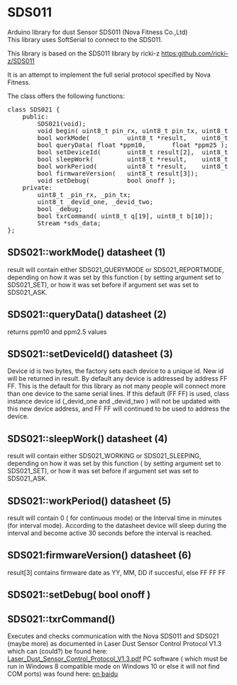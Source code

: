 # SDS011  
  
Arduino library for dust Sensor SDS011 (Nova Fitness Co.,Ltd)  
This library uses SoftSerial to connect to the SDS011.  

This library is based on the SDS011 library by ricki-z
<a href="https:github.com/ricki-z/SDS011">https:github.com/ricki-z/SDS011</a>

It is an attempt to implement the full serial protocol specified by Nova Fitness.


The class offers the following functions:

<pre>
class SDS021 {
	public:
		SDS021(void);
		void begin(	uint8_t pin_rx, uint8_t pin_tx, uint8_t devid_one = 0xFF, uint8_t devid_two = 0xFF );
		bool workMode( 			uint8_t *result, 	uint8_t mode = SDS021_REPORTMODE,	uint8_t set = SDS021_ASK );
		bool queryData( float *ppm10, 		float *ppm25 );
		bool setDeviceId( 		uint8_t result[2], 	uint8_t new_one, uint8_t new_two );
		bool sleepWork( 		uint8_t *result, 	uint8_t awake = SDS021_WORKING,uint8_t set = SDS021_ASK);
		bool workPeriod(		uint8_t *result, 	uint8_t minutes = 0,uint8_t set = SDS021_ASK);
		bool firmwareVersion( 	uint8_t result[3]);
		void setDebug( 			bool onoff );
	private:
		uint8_t _pin_rx, _pin_tx;
		uint8_t _devid_one, _devid_two;
		bool _debug;
		bool txrCommand( uint8_t q[19], uint8_t b[10]);
		Stream *sds_data;		
};
</pre>

 <h2>SDS021::workMode() datasheet (1)</h2>
 
 result will contain either SDS021_QUERYMODE or SDS021_REPORTMODE,
 depending on how it was set by this function ( by setting
 argument set to SDS021_SET), or how it was set before if argument
 set was set to SDS021_ASK.


 <h2>SDS021::queryData() datasheet (2)</h2>
 
 returns ppm10 and ppm2.5 values



 <h2>SDS021::setDeviceId() datasheet (3)</h2>
 
 Device id is two bytes, the factory sets each device to a unique id.
 New id will be returned in result. 
 By default any device is addressed by address FF FF. This is the default
 for this library as not many people will connect more than one device
 to the same serial lines. If this default (FF FF) is used, class instance
 device id (_devid_one and _devid_two ) will not be updated with this
 new device address, and FF FF will continued to be used to address the device.



<h2>SDS021::sleepWork() datasheet (4)</h2>
 
 result will contain either SDS021_WORKING or SDS021_SLEEPING,
 depending on how it was set by this function ( by setting
 argument set to SDS021_SET), or how it was set before if argument
 set was set to SDS021_ASK.



<h2>SDS021::workPeriod() datasheet (5)</h2>
 
 result will contain 0 ( for continuous mode) or the Interval
 time in minutes (for interval mode). According to the datasheet
 device will sleep during the interval and become active 30 seconds 
 before the interval is reached. 



<h2>SDS021:firmwareVersion() datasheet (6)</h2>

 result[3] contains firmware date as YY, MM, DD if succesful, 
 else FF FF FF 



<h2>SDS021::setDebug( bool onoff )</h2>



<h2>SDS021::txrCommand()</h2>
 
 Executes and checks communication with the Nova SDS011 and
 SDS021 (maybe more) as documented in 
 Laser Dust Sensor Control Protocol V1.3
 which can (could?) be found here: 
 <a href="https:cdn.sparkfun.com/assets/parts/1/2/2/7/5/Laser_Dust_Sensor_Control_Protocol_V1.3.pdf">Laser_Dust_Sensor_Control_Protocol_V1.3.pdf</a>
 PC software ( which must be run in Windows 8 compatible mode on Windows 10 or else it will not find COM ports)
 was found here:
 <a href="https:d11.baidupcs.com/file/c6eb943e8a08202bf5cd721f023ef8c3?bkt=p3-0000aa6552059697d82e4a8edeee9d287b81&xcode=c2be2503d99003e9627aa2a060c0e38f5487d123a70d3c03fbe59cdc8f3909f058443de5464f1e91&fid=2959855691-250528-662993853982798&time=1522405446&sign=FDTAXGERLQBHSKa-DCb740ccc5511e5e8fedcff06b081203-a27Ffwr9zL799nznmjWLNxTlUww%3D&to=d11&size=9536562&sta_dx=9536562&sta_cs=969&sta_ft=rar&sta_ct=6&sta_mt=5&fm2=MH%2CYangquan%2CAnywhere%2C%2Cnoord-holland%2Cany&vuk=282335&iv=0&newver=1&newfm=1&secfm=1&flow_ver=3&pkey=0000aa6552059697d82e4a8edeee9d287b81&sl=76480590&expires=8h&rt=sh&r=916169565&mlogid=8976280318308348179&vbdid=1848654031&fin=Laser+PM2.5+Sensor+Software+V1.88.rar&fn=Laser+PM2.5+Sensor+Software+V1.88.rar&rtype=1&dp-logid=8976280318308348179&dp-callid=0.1.1&hps=1&tsl=80&csl=80&csign=ZMLyV6T0L9zkkwFfMOo%2F4sxc4LA%3D&so=0&ut=6&uter=4&serv=0&uc=2759677928&ic=3656030823&ti=cdac69781712398020903087bfa8b4c16944a2effab9d69e305a5e1275657320&by=themis">
 on baidu</a>
 




